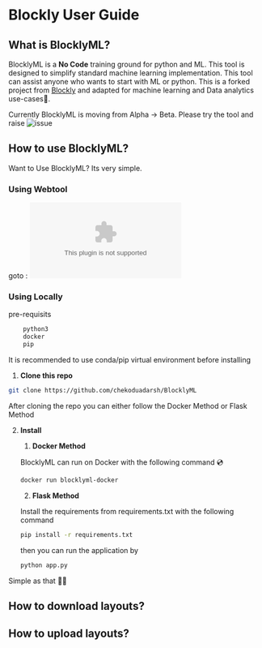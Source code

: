 # Blockly User Guide

## What is BlocklyML?
BlocklyML is a **No Code** training ground for python and ML. This tool is designed to simplify standard machine learning implementation.
This tool can assist anyone who wants to start with ML or python. This is a forked project from [Blockly](https://github.com/google/blockly) and adapted for machine learning and Data analytics use-cases:brain:. 

Currently BlocklyML is moving from Alpha -> Beta. Please try the tool and raise ![issue](https://github.com/chekoduadarsh/BlocklyML/issues)

## How to use BlocklyML?

Want to Use BlocklyML? Its very simple.

### Using Webtool

goto : ![blocklyml.herokuapp.com](blocklyml.herokuapp.com)

### Using Locally

pre-requisits

```bash
    python3
    docker
    pip
```

It is recommended to use conda/pip virtual environment before installing

1. **Clone this repo**

```bash
git clone https://github.com/chekoduadarsh/BlocklyML
```

After cloning the repo you can either follow the Docker Method or Flask Method

2. **Install**

    1. **Docker Method**

    BlocklyML can run on Docker with the following command :cd:

    ```bash
    docker run blocklyml-docker
    ```

    2. **Flask Method**

    Install the requirements from requirements.txt with the following command

    ```bash
    pip install -r requirements.txt 
    ```

    then you can run the application by

    ```bash
    python app.py
    ```

Simple as that :man_shrugging:

## How to download layouts? 

## How to upload layouts?